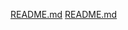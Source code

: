 [README.md](https://github.com/Aqeela66/Circle_Web_Development_Sprint2_Project/files/6524751/README.md)
[README.md](https://github.com/Aqeela66/Circle_Web_Development_Sprint2_Project/files/6524755/README.md)
